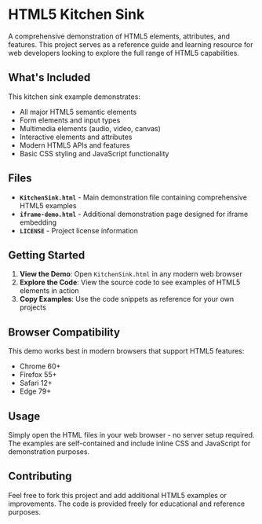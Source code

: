 # HTML5 Kitchen Sink

A comprehensive demonstration of HTML5 elements, attributes, and features. This project serves as a reference guide and learning resource for web developers looking to explore the full range of HTML5 capabilities.

## What's Included

This kitchen sink example demonstrates:
- All major HTML5 semantic elements
- Form elements and input types
- Multimedia elements (audio, video, canvas)
- Interactive elements and attributes
- Modern HTML5 APIs and features
- Basic CSS styling and JavaScript functionality

## Files

- **`KitchenSink.html`** - Main demonstration file containing comprehensive HTML5 examples
- **`iframe-demo.html`** - Additional demonstration page designed for iframe embedding
- **`LICENSE`** - Project license information

## Getting Started

1. **View the Demo**: Open `KitchenSink.html` in any modern web browser
2. **Explore the Code**: View the source code to see examples of HTML5 elements in action
3. **Copy Examples**: Use the code snippets as reference for your own projects

## Browser Compatibility

This demo works best in modern browsers that support HTML5 features:
- Chrome 60+
- Firefox 55+
- Safari 12+
- Edge 79+

## Usage

Simply open the HTML files in your web browser - no server setup required. The examples are self-contained and include inline CSS and JavaScript for demonstration purposes.

## Contributing

Feel free to fork this project and add additional HTML5 examples or improvements. The code is provided freely for educational and reference purposes.
